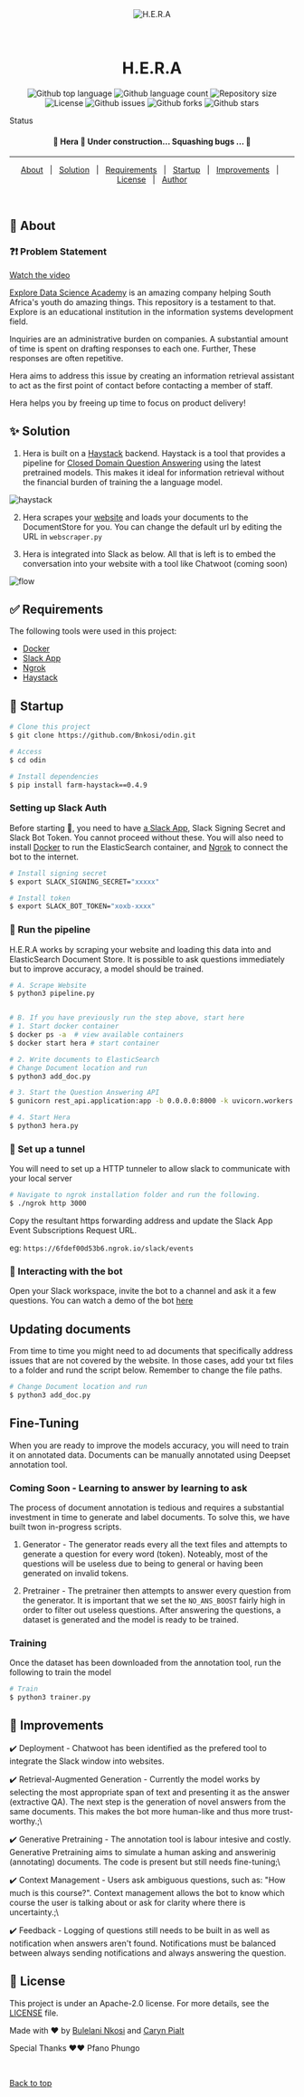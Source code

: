 <div align="center" id="top"> 
  <img src="./img/H.e.r.a.png" alt="H.E.R.A">

  &#xa0;

</div>

<h1 align="center">H.E.R.A</h1>

<p align="center">
  <img alt="Github top language" src="https://img.shields.io/github/languages/top/BNkosi/odin?color=fcaebb">

  <img alt="Github language count" src="https://img.shields.io/github/languages/count/BNkosi/odin?color=ebaed7">

  <img alt="Repository size" src="https://img.shields.io/github/repo-size/BNkosi/odin?color=fcaebb">

  <img alt="License" src="https://img.shields.io/github/license/BNkosi/odin?color=ebaed7">

  <img alt="Github issues" src="https://img.shields.io/github/issues/BNkosi/odin?color=fcaebb" />

  <img alt="Github forks" src="https://img.shields.io/github/forks/BNkosi/odin?color=ebaed7" />

  <img alt="Github stars" src="https://img.shields.io/github/stars/BNkosi/odin?color=fcaebb" />
</p>

Status

<h4 align="center"> 
	🚧  Hera 🚀 Under construction... Squashing bugs ... 🚧
</h4> 

<hr>

<p align="center">
  <a href="#dart-about">About</a> &#xa0; | &#xa0;
  <a href="#sparkles-solution">Solution</a> &#xa0; | &#xa0;
  <a href="#white_check_mark-requirements">Requirements</a> &#xa0; | &#xa0;
  <a href="#checkered_flag-start">Startup</a> &#xa0; | &#xa0;
  <a href="#hammer-features">Improvements</a> &#xa0; | &#xa0;
  <a href="#memo-license">License</a> &#xa0; | &#xa0;
  <a href="https://github.com/BNkosi" target="_blank">Author</a>
</p>

<br>

## :dart: About ##

### :question::exclamation: Problem Statement ###

[Watch the video](https://youtu.be/gsDucStJIJw)

<a href="https://www.explore-datascience.net">Explore Data Science Academy</a> is an amazing company helping South Africa's youth do amazing things. This repository is a testament to that. Explore is an educational institution in the information systems development field.

Inquiries are an administrative burden on companies. A substantial amount of time is spent on drafting responses to each one. Further, These responses are often repetitive.

Hera aims to address this issue by creating an information retrieval assistant to act as the first point of contact before contacting a member of staff.

Hera helps you by freeing up time to focus on product delivery!

## :sparkles: Solution ##

1. Hera is built on a [Haystack](https://github.com/deepset-ai/haystack) backend. Haystack is a tool that provides a pipeline for [Closed Domain Question Answering](http://ceur-ws.org/Vol-1769/paper03.pdf) using the latest pretrained models. This makes it ideal for information retrieval without the financial burden of training the a language model.

<img src="./img/concepts_haystack_v2.png" alt="haystack">

2. Hera scrapes your [website](explore-datascience.net/) and loads your documents to the DocumentStore for you. You can change the default url by editing the URL in `webscraper.py`

3. Hera is integrated into Slack as below. All that is left is to embed the conversation into your website with a tool like Chatwoot (coming soon)

<img src="./img/hera flow.png" alt="flow">

## :white_check_mark:  Requirements ##

The following tools were used in this project:

- [Docker](https://docs.docker.com)
- [Slack App](https://api.slack.com/apps)
- [Ngrok](https://ngrok.com/)
- [Haystack](https://github.com/deepset-ai/haystack)

## :checkered_flag: Startup ##

```bash
# Clone this project
$ git clone https://github.com/Bnkosi/odin.git

# Access
$ cd odin

# Install dependencies
$ pip install farm-haystack==0.4.9
```

### Setting up Slack Auth ###

Before starting :checkered_flag:, you need to have [a Slack App](https://api.slack.com/apps), Slack Signing Secret and Slack Bot Token. You cannot proceed without these. You will also need to install [Docker](https://docs.docker.com/engine/install/ubuntu/) to run the ElasticSearch container, and [Ngrok](https://ngrok.com/) to connect the bot to the internet.

```bash
# Install signing secret
$ export SLACK_SIGNING_SECRET="xxxxx" 

# Install token
$ export SLACK_BOT_TOKEN="xoxb-xxxx"
```

### :notebook: Run the pipeline ###

H.E.R.A works by scraping your website and loading this data into and ElasticSearch Document Store. It is possible to ask questions immediately but to improve accuracy, a model should be trained.

```bash
# A. Scrape Website
$ python3 pipeline.py


# B. If you have previously run the step above, start here
# 1. Start docker container
$ docker ps -a  # view available containers
$ docker start hera # start container

# 2. Write documents to ElasticSearch
# Change Document location and run
$ python3 add_doc.py

# 3. Start the Question Answering API
$ gunicorn rest_api.application:app -b 0.0.0.0:8000 -k uvicorn.workers.UvicornWorker -t 300

# 4. Start Hera
$ python3 hera.py
```

### :arrows_counterclockwise: Set up a tunnel ###

You will need to set up a HTTP tunneler to allow slack to communicate with your local server

```bash
# Navigate to ngrok installation folder and run the following.
$ ./ngrok http 3000
```

Copy the resultant https forwarding address and update the Slack App Event Subscriptions Request URL. 

eg: `https://6fdef00d53b6.ngrok.io/slack/events`

### :robot: Interacting with the bot ###

Open your Slack workspace, invite the bot to a channel and ask it a few questions. You can watch a demo of the bot [here](https://youtu.be/JZyE4Mu4ddo)

## Updating documents ##

From time to time you might need to ad documents that specifically address issues that are not covered by the website. In those cases, add your txt files to a folder and rund the script below. Remember to change the file paths.

```bash
# Change Document location and run
$ python3 add_doc.py
```

## Fine-Tuning ###

When you are ready to improve the models accuracy, you will need to train it on annotated data. Documents can be manually annotated using Deepset annotation tool.

### Coming Soon - Learning to answer by learning to ask ###

The process of document annotation is tedious and requires a substantial investment in time to generate and label documents. To solve this, we have built twon in-progress scripts.

1. Generator - The generator reads every all the text files and attempts to generate a question for every word (token). Noteably, most of the questions will be useless due to being to general or having been generated on invalid tokens.

2. Pretrainer - The pretrainer then attempts to answer every question from the generator. It is important that we set the `NO_ANS_BOOST` fairly high in order to filter out useless questions. After answering the questions, a dataset is generated and the model is ready to be trained.

### Training ###

Once the dataset has been downloaded from the annotation tool, run the following to train the model

```bash
# Train
$ python3 trainer.py
```

## :rocket: Improvements ##

:heavy_check_mark: Deployment - Chatwoot has been identified as the prefered tool to integrate the Slack window into websites.

:heavy_check_mark: Retrieval-Augmented Generation - Currently the model works by selecting the most appropriate span of text and presenting it as the answer (extractive QA). The next step is the generation of novel answers from the same documents. This makes the bot more human-like and thus more trust-worthy.;\

:heavy_check_mark: Generative Pretraining - The annotation tool is labour intesive and costly. Generative Pretraining aims to simulate a human asking and answerinig (annotating) documents. The code is present but still needs fine-tuning;\

:heavy_check_mark: Context Management - Users ask ambiguous questions, such as: "How much is this course?". Context management allows the bot to know which course the user is talking about or ask for clarity where there is uncertainty.;\

:heavy_check_mark: Feedback - Logging of questions still needs to be built in as well as notification when answers aren't found. Notifications must be balanced between always sending notifications and always answering the question.

## :memo: License ##

This project is under an Apache-2.0 license. For more details, see the [LICENSE](LICENSE.md) file.


Made with :heart: by <a href="https://github.com/BNkosi" target="_blank">Bulelani Nkosi</a> and <a href="https://github.com/carynpialat" target="_blank">Caryn Pialt</a>

Special Thanks :heart::heart: Pfano Phungo

&#xa0;

<a href="#top">Back to top</a>
